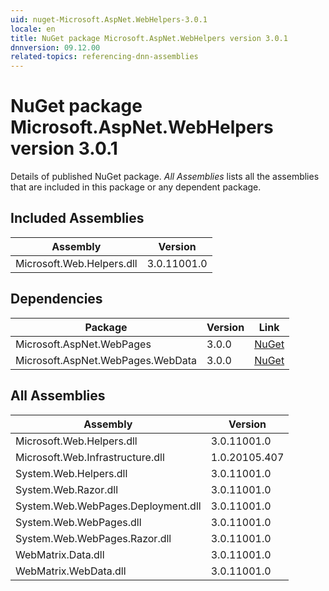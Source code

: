 ```yaml
---
uid: nuget-Microsoft.AspNet.WebHelpers-3.0.1
locale: en
title: NuGet package Microsoft.AspNet.WebHelpers version 3.0.1
dnnversion: 09.12.00
related-topics: referencing-dnn-assemblies
---
```


# NuGet package Microsoft.AspNet.WebHelpers version 3.0.1
Details of published NuGet package.
*All Assemblies* lists all the assemblies that are included in this package or any dependent package.

## Included Assemblies

|Assembly|Version|
|---|---|
|Microsoft.Web.Helpers.dll|3.0.11001.0|

## Dependencies

|Package|Version|Link|
|---|---|---|
|Microsoft.AspNet.WebPages|3.0.0|[NuGet](https://www.nuget.org/packages/Microsoft.AspNet.WebPages/3.0.0)|
|Microsoft.AspNet.WebPages.WebData|3.0.0|[NuGet](https://www.nuget.org/packages/Microsoft.AspNet.WebPages.WebData/3.0.0)|

## All Assemblies

|Assembly|Version|
|---|---|
|Microsoft.Web.Helpers.dll|3.0.11001.0|
|Microsoft.Web.Infrastructure.dll|1.0.20105.407|
|System.Web.Helpers.dll|3.0.11001.0|
|System.Web.Razor.dll|3.0.11001.0|
|System.Web.WebPages.Deployment.dll|3.0.11001.0|
|System.Web.WebPages.dll|3.0.11001.0|
|System.Web.WebPages.Razor.dll|3.0.11001.0|
|WebMatrix.Data.dll|3.0.11001.0|
|WebMatrix.WebData.dll|3.0.11001.0|


